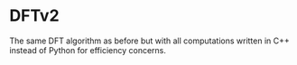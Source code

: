 # DFTv2
The same DFT algorithm as before but with all computations written in C++ instead of Python for efficiency concerns.
